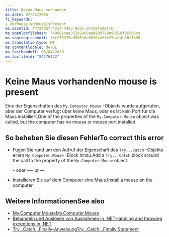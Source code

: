 ```yaml
---
title: Keine Maus vorhanden
ms.date: 07/20/2015
f1_keywords:
- vbrMouse_NoMouseIsPresent
ms.assetid: 4472fd57-4217-4463-9d3c-dc4a8fe88f1b
ms.openlocfilehash: 748661cae35292968aae989789a96d1df855b6ce
ms.sourcegitcommit: f8c270376ed905f6a8896ce0fe25b4f4b38ff498
ms.translationtype: MT
ms.contentlocale: de-DE
ms.lasthandoff: 06/04/2020
ms.locfileid: "84376122"
---
```

# <a name="no-mouse-is-present"></a><span data-ttu-id="7eb8f-102">Keine Maus vorhanden</span><span class="sxs-lookup"><span data-stu-id="7eb8f-102">No mouse is present</span></span>
<span data-ttu-id="7eb8f-103">Eine der Eigenschaften des `My.Computer.Mouse` -Objekts wurde aufgerufen, aber der Computer verfügt über keine Maus, oder es ist kein Port für die Maus installiert.</span><span class="sxs-lookup"><span data-stu-id="7eb8f-103">One of the properties of the `My.Computer.Mouse` object was called, but the computer has no mouse or mouse port installed.</span></span>  
  
## <a name="to-correct-this-error"></a><span data-ttu-id="7eb8f-104">So beheben Sie diesen Fehler</span><span class="sxs-lookup"><span data-stu-id="7eb8f-104">To correct this error</span></span>  
  
- <span data-ttu-id="7eb8f-105">Fügen Sie rund um den Aufruf der Eigenschaft des `Try...Catch` -Objekts einen `My.Computer.Mouse` -Block hinzu.</span><span class="sxs-lookup"><span data-stu-id="7eb8f-105">Add a `Try...Catch` block around the call to the property of the `My.Computer.Mouse` object.</span></span>  
  
     <span data-ttu-id="7eb8f-106">\- oder -</span><span class="sxs-lookup"><span data-stu-id="7eb8f-106">— or —</span></span>  
  
- <span data-ttu-id="7eb8f-107">Installieren Sie auf dem Computer eine Maus.</span><span class="sxs-lookup"><span data-stu-id="7eb8f-107">Install a mouse on the computer.</span></span>  
  
## <a name="see-also"></a><span data-ttu-id="7eb8f-108">Weitere Informationen</span><span class="sxs-lookup"><span data-stu-id="7eb8f-108">See also</span></span>

- [<span data-ttu-id="7eb8f-109">My.Computer.Mouse</span><span class="sxs-lookup"><span data-stu-id="7eb8f-109">My.Computer.Mouse</span></span>](xref:Microsoft.VisualBasic.Devices.Mouse)
- [<span data-ttu-id="7eb8f-110">Behandeln und Auslösen von Ausnahmen in .NET</span><span class="sxs-lookup"><span data-stu-id="7eb8f-110">Handling and throwing exceptions in .NET</span></span>](../../standard/exceptions/index.md)
- [<span data-ttu-id="7eb8f-111">Try...Catch...Finally-Anweisung</span><span class="sxs-lookup"><span data-stu-id="7eb8f-111">Try...Catch...Finally Statement</span></span>](../language-reference/statements/try-catch-finally-statement.md)
